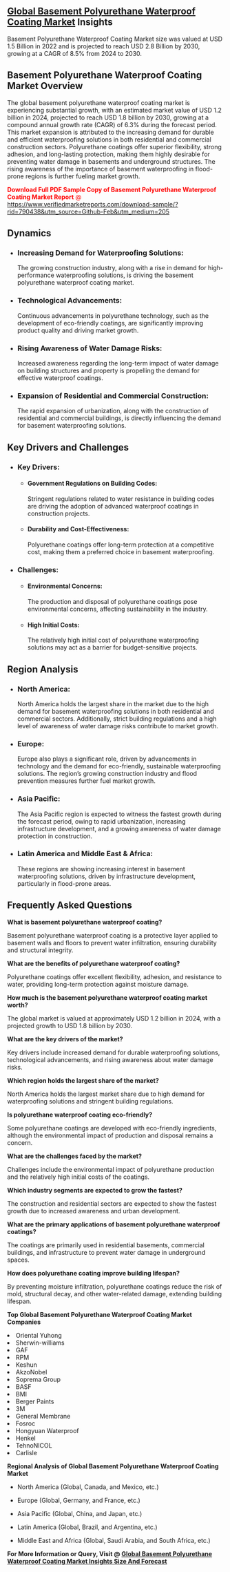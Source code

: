 <h2><a href="https://www.verifiedmarketreports.com/download-sample/?rid=790438&amp;utm_source=Github&amp;utm_medium=205" target="_blank">Global Basement Polyurethane Waterproof Coating Market</a> Insights</h2><p>Basement Polyurethane Waterproof Coating Market size was valued at USD 1.5 Billion in 2022 and is projected to reach USD 2.8 Billion by 2030, growing at a CAGR of 8.5% from 2024 to 2030.</p><p> <h2>Basement Polyurethane Waterproof Coating Market Overview</h2> <p>The global basement polyurethane waterproof coating market is experiencing substantial growth, with an estimated market value of USD 1.2 billion in 2024, projected to reach USD 1.8 billion by 2030, growing at a compound annual growth rate (CAGR) of 6.3% during the forecast period. This market expansion is attributed to the increasing demand for durable and efficient waterproofing solutions in both residential and commercial construction sectors. Polyurethane coatings offer superior flexibility, strong adhesion, and long-lasting protection, making them highly desirable for preventing water damage in basements and underground structures. The rising awareness of the importance of basement waterproofing in flood-prone regions is further fueling market growth.</p> <p><p><span class=""><span style="color: #ff0000;"><strong>Download Full PDF Sample Copy of Basement Polyurethane Waterproof Coating Market Report</strong> @ </span><a href="https://www.verifiedmarketreports.com/download-sample/?rid=790438&amp;utm_source=Github-Feb&amp;utm_medium=205" target="_blank">https://www.verifiedmarketreports.com/download-sample/?rid=790438&amp;utm_source=Github-Feb&amp;utm_medium=205</a></span></p></p> <h2>Dynamics</h2> <ul> <li><h3>Increasing Demand for Waterproofing Solutions:</h3> The growing construction industry, along with a rise in demand for high-performance waterproofing solutions, is driving the basement polyurethane waterproof coating market.</li> <li><h3>Technological Advancements:</h3> Continuous advancements in polyurethane technology, such as the development of eco-friendly coatings, are significantly improving product quality and driving market growth.</li> <li><h3>Rising Awareness of Water Damage Risks:</h3> Increased awareness regarding the long-term impact of water damage on building structures and property is propelling the demand for effective waterproof coatings.</li> <li><h3>Expansion of Residential and Commercial Construction:</h3> The rapid expansion of urbanization, along with the construction of residential and commercial buildings, is directly influencing the demand for basement waterproofing solutions.</li> </ul> <h2>Key Drivers and Challenges</h2> <ul> <li><h3>Key Drivers:</h3> <ul> <li><h4>Government Regulations on Building Codes:</h4> Stringent regulations related to water resistance in building codes are driving the adoption of advanced waterproof coatings in construction projects.</li> <li><h4>Durability and Cost-Effectiveness:</h4> Polyurethane coatings offer long-term protection at a competitive cost, making them a preferred choice in basement waterproofing.</li> </ul> </li> <li><h3>Challenges:</h3> <ul> <li><h4>Environmental Concerns:</h4> The production and disposal of polyurethane coatings pose environmental concerns, affecting sustainability in the industry.</li> <li><h4>High Initial Costs:</h4> The relatively high initial cost of polyurethane waterproofing solutions may act as a barrier for budget-sensitive projects.</li> </ul> </li> </ul> <h2>Region Analysis</h2> <ul> <li><h3>North America:</h3> North America holds the largest share in the market due to the high demand for basement waterproofing solutions in both residential and commercial sectors. Additionally, strict building regulations and a high level of awareness of water damage risks contribute to market growth.</li> <li><h3>Europe:</h3> Europe also plays a significant role, driven by advancements in technology and the demand for eco-friendly, sustainable waterproofing solutions. The region’s growing construction industry and flood prevention measures further fuel market growth.</li> <li><h3>Asia Pacific:</h3> The Asia Pacific region is expected to witness the fastest growth during the forecast period, owing to rapid urbanization, increasing infrastructure development, and a growing awareness of water damage protection in construction.</li> <li><h3>Latin America and Middle East & Africa:</h3> These regions are showing increasing interest in basement waterproofing solutions, driven by infrastructure development, particularly in flood-prone areas.</li> </ul> <h2>Frequently Asked Questions</h2> <p><b>What is basement polyurethane waterproof coating?</b></p> <p>Basement polyurethane waterproof coating is a protective layer applied to basement walls and floors to prevent water infiltration, ensuring durability and structural integrity.</p> <p><b>What are the benefits of polyurethane waterproof coating?</b></p> <p>Polyurethane coatings offer excellent flexibility, adhesion, and resistance to water, providing long-term protection against moisture damage.</p> <p><b>How much is the basement polyurethane waterproof coating market worth?</b></p> <p>The global market is valued at approximately USD 1.2 billion in 2024, with a projected growth to USD 1.8 billion by 2030.</p> <p><b>What are the key drivers of the market?</b></p> <p>Key drivers include increased demand for durable waterproofing solutions, technological advancements, and rising awareness about water damage risks.</p> <p><b>Which region holds the largest share of the market?</b></p> <p>North America holds the largest market share due to high demand for waterproofing solutions and stringent building regulations.</p> <p><b>Is polyurethane waterproof coating eco-friendly?</b></p> <p>Some polyurethane coatings are developed with eco-friendly ingredients, although the environmental impact of production and disposal remains a concern.</p> <p><b>What are the challenges faced by the market?</b></p> <p>Challenges include the environmental impact of polyurethane production and the relatively high initial costs of the coatings.</p> <p><b>Which industry segments are expected to grow the fastest?</b></p> <p>The construction and residential sectors are expected to show the fastest growth due to increased awareness and urban development.</p> <p><b>What are the primary applications of basement polyurethane waterproof coatings?</b></p> <p>The coatings are primarily used in residential basements, commercial buildings, and infrastructure to prevent water damage in underground spaces.</p> <p><b>How does polyurethane coating improve building lifespan?</b></p> <p>By preventing moisture infiltration, polyurethane coatings reduce the risk of mold, structural decay, and other water-related damage, extending building lifespan.</p> </p><p><strong>Top Global Basement Polyurethane Waterproof Coating Market Companies</strong></p><div data-test-id=""><p><li>Oriental Yuhong</li><li> Sherwin-williams</li><li> GAF</li><li> RPM</li><li> Keshun</li><li> AkzoNobel</li><li> Soprema Group</li><li> BASF</li><li> BMI</li><li> Berger Paints</li><li> 3M</li><li> General Membrane</li><li> Fosroc</li><li> Hongyuan Waterproof</li><li> Henkel</li><li> TehnoNICOL</li><li> Carlisle</li></p><div><strong>Regional Analysis of&nbsp;Global Basement Polyurethane Waterproof Coating Market</strong></div><ul><li dir="ltr"><p dir="ltr">North America&nbsp;(Global, Canada, and Mexico, etc.)</p></li><li dir="ltr"><p dir="ltr">Europe (Global, Germany, and France, etc.)</p></li><li dir="ltr"><p dir="ltr">Asia Pacific&nbsp;(Global, China, and Japan, etc.)</p></li><li dir="ltr"><p dir="ltr">Latin America&nbsp;(Global, Brazil, and Argentina, etc.)</p></li><li dir="ltr">Middle East and Africa&nbsp;(Global, Saudi Arabia, and South Africa, etc.)</li></ul><p><strong>For More Information or Query, Visit @&nbsp;</strong><strong><a href="https://www.verifiedmarketreports.com/product/basement-polyurethane-waterproof-coating-market/?utm_source=Github&amp;utm_medium=205" target="_blank">Global Basement Polyurethane Waterproof Coating Market Insights Size And Forecast</a></strong></p></div>
